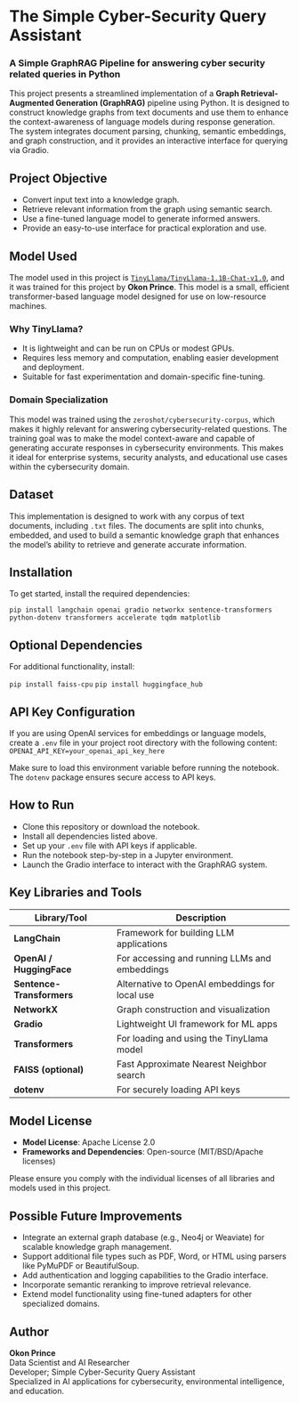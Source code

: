 # The Simple Cyber-Security Query Assistant

### **A Simple GraphRAG Pipeline for answering cyber security related queries in Python**

This project presents a streamlined implementation of a **Graph Retrieval-Augmented Generation (GraphRAG)** pipeline using Python. It is designed to construct knowledge graphs from text documents and use them to enhance the context-awareness of language models during response generation. The system integrates document parsing, chunking, semantic embeddings, and graph construction, and it provides an interactive interface for querying via Gradio.

## Project Objective

- Convert input text into a knowledge graph.
- Retrieve relevant information from the graph using semantic search.
- Use a fine-tuned language model to generate informed answers.
- Provide an easy-to-use interface for practical exploration and use.

## Model Used

The model used in this project is [`TinyLlama/TinyLlama-1.1B-Chat-v1.0`](https://huggingface.co/TinyLlama/TinyLlama-1.1B-Chat-v1.0), and it was trained for this project by **Okon Prince**. This model is a small, efficient transformer-based language model designed for use on low-resource machines.

### Why TinyLlama?

- It is lightweight and can be run on CPUs or modest GPUs.
- Requires less memory and computation, enabling easier development and deployment.
- Suitable for fast experimentation and domain-specific fine-tuning.

### Domain Specialization

This model was trained using the `zeroshot/cybersecurity-corpus`, which makes it highly relevant for answering cybersecurity-related questions. The training goal was to make the model context-aware and capable of generating accurate responses in cybersecurity environments. This makes it ideal for enterprise systems, security analysts, and educational use cases within the cybersecurity domain.

## Dataset

This implementation is designed to work with any corpus of text documents, including `.txt` files. The documents are split into chunks, embedded, and used to build a semantic knowledge graph that enhances the model’s ability to retrieve and generate accurate information.

## Installation

To get started, install the required dependencies:

`pip install langchain openai gradio networkx sentence-transformers python-dotenv transformers accelerate tqdm matplotlib`

## Optional Dependencies

For additional functionality, install:

`pip install faiss-cpu`
`pip install huggingface_hub`

## API Key Configuration

If you are using OpenAI services for embeddings or language models, create a `.env` file in your project root directory with the following content:
`OPENAI_API_KEY=your_openai_api_key_here`

Make sure to load this environment variable before running the notebook. The `dotenv` package ensures secure access to API keys.

## How to Run

- Clone this repository or download the notebook.
- Install all dependencies listed above.
- Set up your `.env` file with API keys if applicable.
- Run the notebook step-by-step in a Jupyter environment.
- Launch the Gradio interface to interact with the GraphRAG system.

## Key Libraries and Tools

| Library/Tool             | Description                                                              |
|--------------------------|--------------------------------------------------------------------------|
| **LangChain**            | Framework for building LLM applications                                  |
| **OpenAI / HuggingFace** | For accessing and running LLMs and embeddings                            |
| **Sentence-Transformers**| Alternative to OpenAI embeddings for local use                           |
| **NetworkX**             | Graph construction and visualization                                     |
| **Gradio**               | Lightweight UI framework for ML apps                                     |
| **Transformers**         | For loading and using the TinyLlama model                                |
| **FAISS (optional)**     | Fast Approximate Nearest Neighbor search                                 |
| **dotenv**               | For securely loading API keys                                            |


## Model License

- **Model License**: Apache License 2.0  
- **Frameworks and Dependencies**: Open-source (MIT/BSD/Apache licenses)

Please ensure you comply with the individual licenses of all libraries and models used in this project.

## Possible Future Improvements

- Integrate an external graph database (e.g., Neo4j or Weaviate) for scalable knowledge graph management.
- Support additional file types such as PDF, Word, or HTML using parsers like PyMuPDF or BeautifulSoup.
- Add authentication and logging capabilities to the Gradio interface.
- Incorporate semantic reranking to improve retrieval relevance.
- Extend model functionality using fine-tuned adapters for other specialized domains.

## Author

**Okon Prince**  
Data Scientist and AI Researcher  
Developer; Simple Cyber-Security Query Assistant  
Specialized in AI applications for cybersecurity, environmental intelligence, and education.
